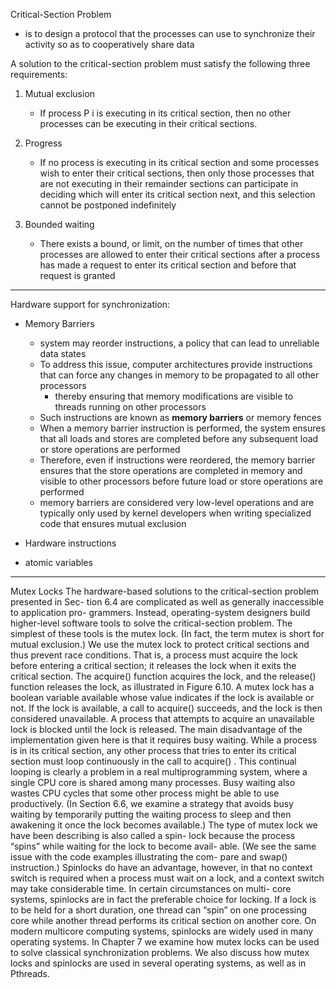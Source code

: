 Critical-Section Problem
* is to design a protocol that the processes can use to synchronize their activity so as to cooperatively share data

A solution to the critical-section problem must satisfy the following three
requirements:

1. Mutual exclusion
    * If process P i is executing in its critical section, then no other processes can be executing in their critical sections.

2. Progress
    * If no process is executing in its critical section and some processes wish to enter their critical sections, then only those processes that are not executing in their remainder sections can participate in deciding which will enter its critical section next, and this selection cannot be postponed indefinitely

3. Bounded waiting
    * There exists a bound, or limit, on the number of times that other processes are allowed to enter their critical sections after a process has made a request to enter its critical section and before that request is granted

---

Hardware support for synchronization:
* Memory Barriers
    * system may reorder instructions, a policy that can lead to unreliable data states
    * To address this issue, computer architectures provide instructions that can force any changes in memory to be propagated to all other processors
        * thereby ensuring that memory modifications are visible to threads running on other processors
    * Such instructions are known as **memory barriers** or memory fences
    * When a memory barrier instruction is performed, the system ensures that all loads and stores are completed before any subsequent load or store operations are performed
    * Therefore, even if instructions were reordered, the memory barrier ensures that the store operations are completed in memory and visible to other processors before future load or store operations are performed
    * memory barriers are considered very low-level operations and are typically only used by kernel developers when writing specialized code that ensures mutual exclusion

* Hardware instructions

* atomic variables

---

Mutex Locks
The hardware-based solutions to the critical-section problem presented in Sec-
tion 6.4 are complicated as well as generally inaccessible to application pro-
grammers. Instead, operating-system designers build higher-level software
tools to solve the critical-section problem. The simplest of these tools is the
mutex lock. (In fact, the term mutex is short for mutual exclusion.) We use the
mutex lock to protect critical sections and thus prevent race conditions. That
is, a process must acquire the lock before entering a critical section; it releases
the lock when it exits the critical section. The acquire() function acquires the
lock, and the release() function releases the lock, as illustrated in Figure 6.10.
A mutex lock has a boolean variable available whose value indicates if
the lock is available or not. If the lock is available, a call to acquire() succeeds,
and the lock is then considered unavailable. A process that attempts to acquire
an unavailable lock is blocked until the lock is released.
The main disadvantage of the implementation given here is that it requires
busy waiting. While a process is in its critical section, any other process that
tries to enter its critical section must loop continuously in the call to acquire() .
This continual looping is clearly a problem in a real multiprogramming system,
where a single CPU core is shared among many processes. Busy waiting also
wastes CPU cycles that some other process might be able to use productively.
(In Section 6.6, we examine a strategy that avoids busy waiting by temporarily
putting the waiting process to sleep and then awakening it once the lock
becomes available.)
The type of mutex lock we have been describing is also called a spin-
lock because the process “spins” while waiting for the lock to become avail-
able. (We see the same issue with the code examples illustrating the com-
pare and swap() instruction.) Spinlocks do have an advantage, however, in
that no context switch is required when a process must wait on a lock, and a
context switch may take considerable time. In certain circumstances on multi-
core systems, spinlocks are in fact the preferable choice for locking. If a lock is
to be held for a short duration, one thread can “spin” on one processing core
while another thread performs its critical section on another core. On modern
multicore computing systems, spinlocks are widely used in many operating
systems.
In Chapter 7 we examine how mutex locks can be used to solve classical
synchronization problems. We also discuss how mutex locks and spinlocks are
used in several operating systems, as well as in Pthreads.
